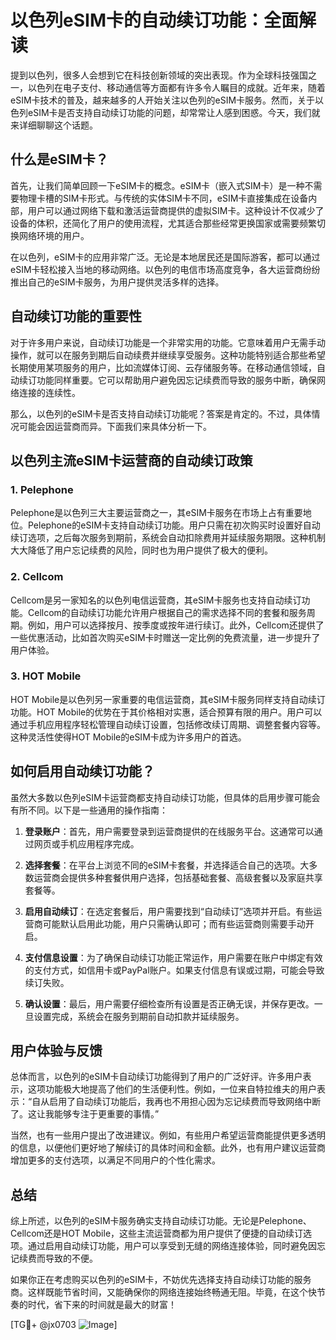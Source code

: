# 以色列eSIM卡的自动续订功能：全面解读

提到以色列，很多人会想到它在科技创新领域的突出表现。作为全球科技强国之一，以色列在电子支付、移动通信等方面都有许多令人瞩目的成就。近年来，随着eSIM卡技术的普及，越来越多的人开始关注以色列的eSIM卡服务。然而，关于以色列eSIM卡是否支持自动续订功能的问题，却常常让人感到困惑。今天，我们就来详细聊聊这个话题。

## 什么是eSIM卡？

首先，让我们简单回顾一下eSIM卡的概念。eSIM卡（嵌入式SIM卡）是一种不需要物理卡槽的SIM卡形式。与传统的实体SIM卡不同，eSIM卡直接集成在设备内部，用户可以通过网络下载和激活运营商提供的虚拟SIM卡。这种设计不仅减少了设备的体积，还简化了用户的使用流程，尤其适合那些经常更换国家或需要频繁切换网络环境的用户。

在以色列，eSIM卡的应用非常广泛。无论是本地居民还是国际游客，都可以通过eSIM卡轻松接入当地的移动网络。以色列的电信市场高度竞争，各大运营商纷纷推出自己的eSIM卡服务，为用户提供灵活多样的选择。

## 自动续订功能的重要性

对于许多用户来说，自动续订功能是一个非常实用的功能。它意味着用户无需手动操作，就可以在服务到期后自动续费并继续享受服务。这种功能特别适合那些希望长期使用某项服务的用户，比如流媒体订阅、云存储服务等。在移动通信领域，自动续订功能同样重要。它可以帮助用户避免因忘记续费而导致的服务中断，确保网络连接的连续性。

那么，以色列的eSIM卡是否支持自动续订功能呢？答案是肯定的。不过，具体情况可能会因运营商而异。下面我们来具体分析一下。

## 以色列主流eSIM卡运营商的自动续订政策

### 1. Pelephone

Pelephone是以色列三大主要运营商之一，其eSIM卡服务在市场上占有重要地位。Pelephone的eSIM卡支持自动续订功能。用户只需在初次购买时设置好自动续订选项，之后每次服务到期前，系统会自动扣除费用并延续服务期限。这种机制大大降低了用户忘记续费的风险，同时也为用户提供了极大的便利。

### 2. Cellcom

Cellcom是另一家知名的以色列电信运营商，其eSIM卡服务也支持自动续订功能。Cellcom的自动续订功能允许用户根据自己的需求选择不同的套餐和服务周期。例如，用户可以选择按月、按季度或按年进行续订。此外，Cellcom还提供了一些优惠活动，比如首次购买eSIM卡时赠送一定比例的免费流量，进一步提升了用户体验。

### 3. HOT Mobile

HOT Mobile是以色列另一家重要的电信运营商，其eSIM卡服务同样支持自动续订功能。HOT Mobile的优势在于其价格相对实惠，适合预算有限的用户。用户可以通过手机应用程序轻松管理自动续订设置，包括修改续订周期、调整套餐内容等。这种灵活性使得HOT Mobile的eSIM卡成为许多用户的首选。

## 如何启用自动续订功能？

虽然大多数以色列eSIM卡运营商都支持自动续订功能，但具体的启用步骤可能会有所不同。以下是一些通用的操作指南：

1. **登录账户**：首先，用户需要登录到运营商提供的在线服务平台。这通常可以通过网页或手机应用程序完成。
   
2. **选择套餐**：在平台上浏览不同的eSIM卡套餐，并选择适合自己的选项。大多数运营商会提供多种套餐供用户选择，包括基础套餐、高级套餐以及家庭共享套餐等。

3. **启用自动续订**：在选定套餐后，用户需要找到“自动续订”选项并开启。有些运营商可能默认启用此功能，用户只需确认即可；而有些运营商则需要手动开启。

4. **支付信息设置**：为了确保自动续订功能正常运作，用户需要在账户中绑定有效的支付方式，如信用卡或PayPal账户。如果支付信息有误或过期，可能会导致续订失败。

5. **确认设置**：最后，用户需要仔细检查所有设置是否正确无误，并保存更改。一旦设置完成，系统会在服务到期前自动扣款并延续服务。

## 用户体验与反馈

总体而言，以色列的eSIM卡自动续订功能得到了用户的广泛好评。许多用户表示，这项功能极大地提高了他们的生活便利性。例如，一位来自特拉维夫的用户表示：“自从启用了自动续订功能后，我再也不用担心因为忘记续费而导致网络中断了。这让我能够专注于更重要的事情。”

当然，也有一些用户提出了改进建议。例如，有些用户希望运营商能提供更多透明的信息，以便他们更好地了解续订的具体时间和金额。此外，也有用户建议运营商增加更多的支付选项，以满足不同用户的个性化需求。

## 总结

综上所述，以色列的eSIM卡服务确实支持自动续订功能。无论是Pelephone、Cellcom还是HOT Mobile，这些主流运营商都为用户提供了便捷的自动续订选项。通过启用自动续订功能，用户可以享受到无缝的网络连接体验，同时避免因忘记续费而导致的不便。

如果你正在考虑购买以色列的eSIM卡，不妨优先选择支持自动续订功能的服务商。这样既能节省时间，又能确保你的网络连接始终畅通无阻。毕竟，在这个快节奏的时代，省下来的时间就是最大的财富！

[TG💪+ @jx0703 ![Image](https://github.com/user-attachments/assets/dbca1d08-cadb-493c-b0ec-ad6f7a83f270)]